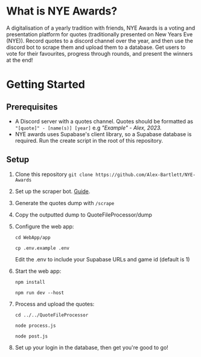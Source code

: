 # What is NYE Awards?

A digitalisation of a yearly tradition with friends, NYE Awards is a voting and presentation platform for quotes (traditionally presented on New Years Eve (NYE)). Record quotes to a discord channel over the year, and then use the discord bot to scrape them and upload them to a database. Get users to vote for their favourites, progress through rounds, and present the winners at the end!

# Getting Started

## Prerequisites

- A Discord server with a quotes channel. Quotes should be formatted as `"[quote]" - [name(s)] [year]` e.g _"Example" - Alex, 2023._
- NYE awards uses Supabase's client library, so a Supabase database is required. Run the create script in the root of this repository.



## Setup

1. Clone this repository `git clone https://github.com/Alex-Bartlett/NYE-Awards`
2. Set up the scraper bot. [Guide](DiscordQuoteScraperBot/README.md).
3. Generate the quotes dump with `/scrape`
4. Copy the outputted dump to QuoteFileProcessor/dump
5. Configure the web app:

	`cd WebApp/app`

	`cp .env.example .env`

	Edit the .env to include your Supabase URLs and game id (default is 1)

6. Start the web app:

	`npm install`

	`npm run dev --host`

7. Process and upload the quotes:
	
	`cd ../../QuoteFileProcessor`

	`node process.js`

	`node post.js`

8. Set up your login in the database, then get you're good to go!